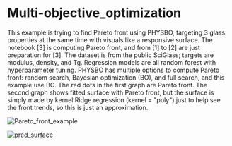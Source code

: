 # Multi-objective_optimization
This example is trying to find Pareto front using PHYSBO, targeting 3 glass properties at the same time with visuals like a responsive surface. The notebook [3] is computing Pareto front, and from [1] to [2] are just preparation for [3]. The dataset is from the public SciGlass; targets are modulus, density, and Tg. Regression models are all random forest with hyperparameter tuning. PHYSBO has multiple options to compute Pareto front: random search, Bayesian optimization (BO), and full search, and this example use BO. The red dots in the first graph are Pareto front. The second graph shows fitted surface with Pareto front, but the surface is simply made by kernel Ridge regression (kernel = "poly") just to help see the front trends, so this is just an approximation.

![Pareto_front_example](https://user-images.githubusercontent.com/50325966/160373983-31bf1763-318d-4238-b932-1fb74744cc60.jpg)

![pred_surface](https://user-images.githubusercontent.com/50325966/160374262-36e1d1a9-e2d1-412f-ad21-fc202d2f5294.jpg)
